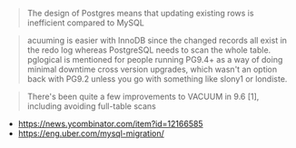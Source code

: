 > The design of Postgres means that updating existing rows is inefficient compared to MySQL

> acuuming is easier with InnoDB since the changed records all exist in the redo log whereas PostgreSQL needs to scan the whole table. pglogical is mentioned for people running PG9.4+ as a way of doing minimal downtime cross version upgrades, which wasn't an option back with PG9.2 unless you go with something like slony1 or londiste.

> There's been quite a few improvements to VACUUM in 9.6 [1], including avoiding full-table scans

- https://news.ycombinator.com/item?id=12166585
- https://eng.uber.com/mysql-migration/
